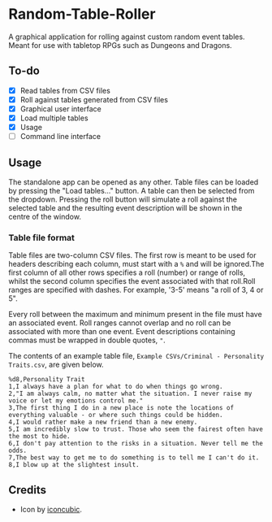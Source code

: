 # Random-Table-Roller
A graphical application for rolling against custom random event tables. Meant for use with tabletop RPGs such as Dungeons and Dragons.

## To-do
- [x] Read tables from CSV files
- [x] Roll against tables generated from CSV files
- [x] Graphical user interface
- [x] Load multiple tables
- [x] Usage
- [ ] Command line interface

## Usage

The standalone app can be opened as any other. Table files can be loaded by pressing
the "Load tables..." button. A table can then be selected from the dropdown. Pressing
the roll button will simulate a roll against the selected table and the resulting event
description will be shown in the centre of the window.

### Table file format

Table files are two-column CSV files. The first row is meant to be used for headers
describing each column, must start with a `%` and will be ignored.The first column of
all other rows specifies a roll (number) or range of rolls, whilst the second column
specifies the event associated with that roll.Roll ranges are specified with dashes.
For example, '3-5' means "a roll of 3, 4 or 5".

Every roll between the maximum and minimum present in the file must have an
associated event. Roll ranges cannot overlap and no roll can be associated with
more than one event. Event descriptions containing commas must be wrapped in
double quotes, `"`.

The contents of an example table file, `Example CSVs/Criminal - Personality Traits.csv`, are given below.

````
%d8,Personality Trait
1,I always have a plan for what to do when things go wrong.
2,"I am always calm, no matter what the situation. I never raise my voice or let my emotions control me."
3,The first thing I do in a new place is note the locations of everything valuable - or where such things could be hidden.
4,I would rather make a new friend than a new enemy.
5,I am incredibly slow to trust. Those who seem the fairest often have the most to hide.
6,I don't pay attention to the risks in a situation. Never tell me the odds.
7,The best way to get me to do something is to tell me I can't do it.
8,I blow up at the slightest insult.
````

## Credits
- Icon by [iconcubic](http://iconcubic.deviantart.com/).
